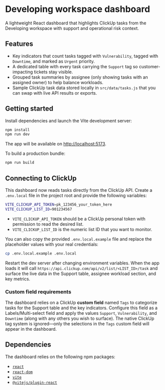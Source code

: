 # Developing workspace dashboard

A lightweight React dashboard that highlights ClickUp tasks from the Developing workspace with
support and operational risk context.

## Features

- Key indicators that count tasks tagged with `Vulnerability`, tagged with `Downtime`, and marked as
  `Urgent` priority.
- A dedicated table with every task carrying the `Support` tag so customer-impacting tickets stay
  visible.
- Grouped task summaries by assignee (only showing tasks with an assigned owner) to help balance
  workloads.
- Sample ClickUp task data stored locally in `src/data/tasks.js` that you can swap with live API
  results or exports.

## Getting started

Install dependencies and launch the Vite development server:

```bash
npm install
npm run dev
```

The app will be available on [http://localhost:5173](http://localhost:5173).

To build a production bundle:

```bash
npm run build
```

## Connecting to ClickUp

This dashboard now reads tasks directly from the ClickUp API. Create a `.env.local` file in the
project root and provide the following variables:

```bash
VITE_CLICKUP_API_TOKEN=pk_123456_your_token_here
VITE_CLICKUP_LIST_ID=901234567
```

- `VITE_CLICKUP_API_TOKEN` should be a ClickUp personal token with permission to read the desired
  list.
- `VITE_CLICKUP_LIST_ID` is the numeric list ID that you want to monitor.

You can also copy the provided `.env.local.example` file and replace the placeholder values with
your real credentials:

```bash
cp .env.local.example .env.local
```

Restart the dev server after changing environment variables. When the app loads it will call
`https://api.clickup.com/api/v2/list/<LIST_ID>/task` and surface the live data in the Support table,
assignee workload section, and key metrics.

### Custom field requirements

The dashboard relies on a ClickUp **custom field** named `Tags` to categorize tasks for the Support
table and the key indicators. Configure this field as a Labels/Multi-select field and apply the
values `Support`, `Vulnerability`, and `Downtime` (along with any others you wish to surface). The
native ClickUp tag system is ignored—only the selections in the `Tags` custom field will appear in
the dashboard.

## Dependencies

The dashboard relies on the following npm packages:

- [`react`](https://www.npmjs.com/package/react)
- [`react-dom`](https://www.npmjs.com/package/react-dom)
- [`vite`](https://www.npmjs.com/package/vite)
- [`@vitejs/plugin-react`](https://www.npmjs.com/package/@vitejs/plugin-react)
